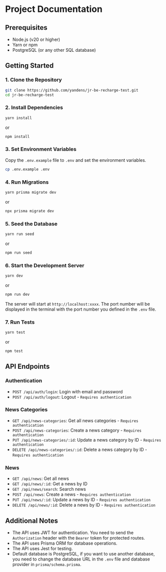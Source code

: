 # Project Documentation

## Prerequisites

- Node.js (v20 or higher)
- Yarn or npm
- PostgreSQL (or any other SQL database)

## Getting Started

### 1. Clone the Repository

```bash
git clone https://github.com/yandens/jr-be-recharge-test.git
cd jr-be-recharge-test
```

### 2. Install Dependencies

```bash
yarn install
```
or
```bash
npm install
```

### 3. Set Environment Variables

Copy the `.env.example` file to `.env` and set the environment variables.

```bash
cp .env.example .env
```

### 4. Run Migrations

```bash
yarn prisma migrate dev
```
or
```bash
npx prisma migrate dev
```

### 5. Seed the Database

```bash
yarn run seed
```
or
```bash
npm run seed
```

### 6. Start the Development Server

```bash
yarn dev
```
or
```bash
npm run dev
```

The server will start at `http://localhost:xxxx`. The port number will be displayed in the terminal with the port number you defined in the `.env` file.

### 7. Run Tests

```bash
yarn test
```
or
```bash
npm test
```

## API Endpoints

### Authentication

- `POST /api/auth/login`: Login with email and password
- `POST /api/auth/logout`: Logout - `Requires authentication`

### News Categories

- `GET /api/news-categories`: Get all news categories - `Requires authentication`
- `POST /api/news-categories`: Create a news category - `Requires authentication`
- `PUT /api/news-categories/:id`: Update a news category by ID - `Requires authentication`
- `DELETE /api/news-categories/:id`: Delete a news category by ID - `Requires authentication`

### News

- `GET /api/news`: Get all news
- `GET /api/news/:id`: Get a news by ID 
- `GET /api/news/search`: Search news
- `POST /api/news`: Create a news - `Requires authentication`
- `PUT /api/news/:id`: Update a news by ID - `Requires authentication`
- `DELETE /api/news/:id`: Delete a news by ID - `Requires authentication`


## Additional Notes

- The API uses JWT for authentication. You need to send the `Authorization` header with the `Bearer` token for protected routes.
- The API uses Prisma ORM for database operations.
- The API uses Jest for testing.
- Default database is PostgreSQL, if you want to use another database, you need to change the database URL in the `.env` file and database provider in `prisma/schema.prisma`.



